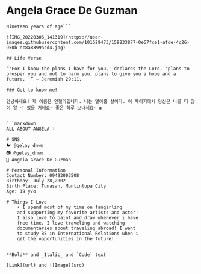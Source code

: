 # Angela Grace De Guzman
```BS in Information Technology, 
Nineteen years of age```

![IMG_20220306_141319](https://user-images.githubusercontent.com/101629473/159833877-0e67fce1-afde-4c26-950b-ec8a8399acd4.jpg)

## Life Verse

“'For I know the plans I have for you,' declares the Lord, 'plans to prosper you and not to harm you, plans to give you a hope and a future. '” — Jeremiah 29:11.

### Get to know me!

안녕하세요! 제 이름은 안젤라입니다. 나는 열아홉 살이다. 이 페이지에서 당신은 나를 더 많이 알 수 있을 거예요~ 좋은 하루 보내세요~ ✿


```markdown
ALL ABOUT ANGELA ♡

# SNS
🐦 @gelay_dnwm
📷 @gelay_dnwm
👤 Angela Grace De Guzman

# Personal Information
Contact Number: 09493003508
Birthday: July 28,2002
Birth Place: Tunasan, Muntinlupa City
Age: 19 y/o

# Things I Love
    • I spend most of my time on fangirling 
    and supporting my favorite artists and actor!
    I also love to paint and draw whenever i have 
    free time. I love traveling and watching 
    documentaries about traveling abroad! I want 
    to study BS in International Relations when i 
    get the opportunities in the future! 
   

**Bold** and _Italic_ and `Code` text

[Link](url) and ![Image](src)
```






